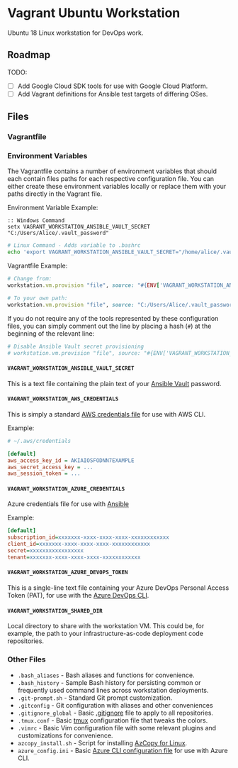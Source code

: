 # Vagrant Ubuntu Workstation

Ubuntu 18 Linux workstation for DevOps work.

## Roadmap

TODO:
- [ ] Add Google Cloud SDK tools for use with Google Cloud Platform.
- [ ] Add Vagrant definitions for Ansible test targets of differing OSes.

## Files

### Vagrantfile

### Environment Variables

The Vagrantfile contains a number of environment variables that should each contain files paths for each respective configuration file.  You can either create these environment variables locally or replace them with your paths directly in the Vagrant file.

Environment Variable Example:

```dosbatch
:: Windows Command
setx VAGRANT_WORKSTATION_ANSIBLE_VAULT_SECRET "C:/Users/Alice/.vault_password"
```

```bash
# Linux Command - Adds variable to .bashrc
echo 'export VAGRANT_WORKSTATION_ANSIBLE_VAULT_SECRET="/home/alice/.vault_password"' >> ~/.bashrc
```

Vagrantfile Example:

```ruby
# Change from:
workstation.vm.provision "file", source: "#{ENV['VAGRANT_WORKSTATION_ANSIBLE_VAULT_SECRET']}", destination: "/home/vagrant/.ansible/.vault_password"

# To your own path:
workstation.vm.provision "file", source: "C:/Users/Alice/.vault_password", destination: "/home/vagrant/.ansible/.vault_password"
```

If you do not require any of the tools represented by these configuration files, you can simply comment out the line by placing a hash (`#`) at the beginning of the relevant line:

```ruby
# Disable Ansible Vault secret provisioning
# workstation.vm.provision "file", source: "#{ENV['VAGRANT_WORKSTATION_ANSIBLE_VAULT_SECRET']}", destination: "/home/vagrant/.ansible/.vault_password"
```

#### `VAGRANT_WORKSTATION_ANSIBLE_VAULT_SECRET`

This is a text file containing the plain text of your [Ansible Vault][] password.

#### `VAGRANT_WORKSTATION_AWS_CREDENTIALS`

This is simply a standard [AWS credentials file][] for use with AWS CLI.

Example:

```cfg
# ~/.aws/credentials

[default]
aws_access_key_id = AKIAIOSFODNN7EXAMPLE
aws_secret_access_key = ...
aws_session_token = ...
```

#### `VAGRANT_WORKSTATION_AZURE_CREDENTIALS`

Azure credentials file for use with [Ansible][Ansible Azure Guide]

Example:

```cfg
[default]
subscription_id=xxxxxxx-xxxx-xxxx-xxxx-xxxxxxxxxxxx
client_id=xxxxxxx-xxxx-xxxx-xxxx-xxxxxxxxxxxx
secret=xxxxxxxxxxxxxxxxx
tenant=xxxxxxx-xxxx-xxxx-xxxx-xxxxxxxxxxxx
```

#### `VAGRANT_WORKSTATION_AZURE_DEVOPS_TOKEN`

This is a single-line text file containing your Azure DevOps Personal Access Token (PAT), for use with the [Azure DevOps CLI][].

#### `VAGRANT_WORKSTATION_SHARED_DIR`

Local directory to share with the workstation VM.  This could be, for example, the path to your infrastructure-as-code deployment code repositories.

### Other Files

- `.bash_aliases` - Bash aliases and functions for convenience.
- `.bash_history` - Sample Bash history for persisting common or frequently used command lines across workstation deployments.
- `.git-prompt.sh` - Standard Git prompt customization.
- `.gitconfig` - Git configuration with aliases and other conveniences
- `.gitignore_global` - Basic [.gitignore][] file to apply to all repositories.
- `.tmux.conf` - Basic [tmux][] configuration file that tweaks the colors.
- `.vimrc` - Basic Vim configuration file with some relevant plugins and customizations for convenience.
- `azcopy_install.sh` - Script for installing [AzCopy for Linux][].
- `azure_config.ini` - Basic [Azure CLI configuration file][] for use with Azure CLI.

[Ansible Vault]: https://docs.ansible.com/ansible/latest/user_guide/vault.html
[AWS credentials file]: https://docs.aws.amazon.com/cli/latest/userguide/cli-configure-files.html
[Ansible Azure Guide]: https://docs.ansible.com/ansible/latest/scenario_guides/guide_azure.html
[Azure DevOps CLI]: https://docs.microsoft.com/en-us/azure/devops/cli/
[.gitignore]: https://git-scm.com/docs/gitignore
[tmux]: https://github.com/tmux/tmux#readme
[AzCopy for Linux]: https://docs.microsoft.com/en-us/azure/storage/common/storage-use-azcopy-v10
[Azure CLI configuration file]: https://docs.microsoft.com/en-us/cli/azure/azure-cli-configuration

<!-- EOF -->
